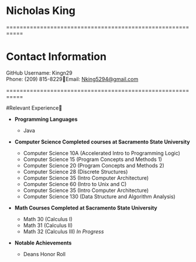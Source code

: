 ﻿Nicholas King============================================================# Contact InformationGitHub Username: Kingn29  Phone: (209) 815-8229Email: Nking5294@gmail.com   ===========================================================#Relevant Experience*  **Programming Languages**    - Java*  **Computer Science Completed courses at Sacramento State University**    - Computer Science 10A (Accelerated Intro to Programming Logic)    - Computer Science 15 (Program Concepts and Methods 1)    - Computer Science 20 (Program Concepts and Methods 2)    - Computer Science 28 (Discrete Structures)    - Computer Science 35 (Intro Computer Architecture)    - Computer Science 60 (Intro to Unix and C)    - Computer Science 35 (Intro Computer Architecture)    - Computer Science 130 (Data Structure and Algorithm Analysis)  *  **Math Courses Completed  at Sacramento State University**    - Math 30 (Calculus I)    - Math 31 (Calculus II)    - Math 32 (Calculus III) *In Progress**  **Notable Achievements**    - Deans Honor Roll 